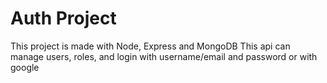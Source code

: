 # Auth Project
This project is made with Node, Express and MongoDB
This api can manage users, roles, and login with username/email and password or with google